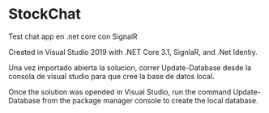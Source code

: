 # StockChat
Test chat app en .net core con SignalR

Created in Visual Studio 2019 with .NET Core 3.1, SignlaR, and .Net Identiy.

Una vez importado abierta la solucion, correr 
Update-Database desde la consola de visual studio para que cree la base de datos local.

Once the solution was opended in Visual Studio, run the command
Update-Database from the package manager console to create the local database.